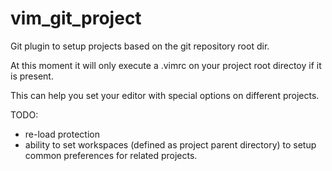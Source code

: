 # vim_git_project
Git plugin to setup projects based on the git repository root dir.

At this moment it will only execute a .vimrc on your project root directoy if it is present.

This can help you set your editor with special options on different projects.

TODO:
* re-load protection
* ability to set workspaces (defined as project parent directory) to setup common preferences for related projects.
